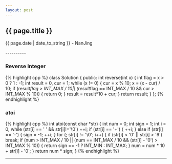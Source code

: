 ```yaml
---
layout: post
---
```


<h2>{{ page.title }}</h2>
<p class='meta'>{{ page.date | date_to_string }} - NanJing</p>
----------

### Reverse Integer  ###

{% highlight cpp %}
class Solution {
public:
    int reverse(int x) 
	{
		int flag = x > 0 ? 1 : -1;
		int result = 0, cur = 1;
		while (x != 0)
		{
			cur = x % 10;
			x = (x - cur) / 10;
			if (result*flag > INT_MAX / 10||
				(result*flag == INT_MAX / 10 &&
				cur > INT_MAX % 10)) {
				return 0;
			}
			result = result*10 + cur;
		}
		return result;
	}
};
{% endhighlight %}

### atoi ###

{% highlight cpp %}
int atoi(const char *str) 
{
	int num = 0;
	int sign = 1;
	int i = 0;
	while (str[i] == ' ' && str[i]!='\0')
		++i;
	if (str[i] == '+') {
		++i;
	}
	else if (str[i] == '-') {
		sign = -1;
		++i;
	}
	for (; str[i] != '\0'; i++) {
		if (str[i] < '0' || str[i] > '9')
			break;
		if (num > INT_MAX / 10 ||
			(num == INT_MAX / 10 &&
			(str[i] - '0') > INT_MAX % 10)) {
			return sign == -1 ? INT_MIN : INT_MAX;
		}
		num = num * 10 + str[i] - '0';
	}
	return num * sign;
}
{% endhighlight %}


----------
